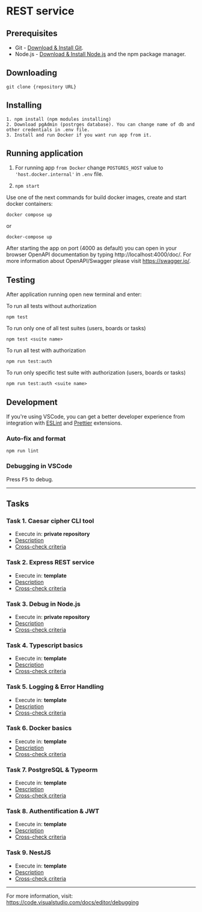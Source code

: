 # REST service

## Prerequisites

- Git - [Download & Install Git](https://git-scm.com/downloads).
- Node.js - [Download & Install Node.js](https://nodejs.org/en/download/) and the npm package manager.

## Downloading

```
git clone {repository URL}
```

## Installing

```
1. npm install (npm modules installing)
2. Download pgAdmin (postrges database). You can change name of db and other credentials in .env file.
3. Install and run Docker if you want run app from it.
```

## Running application

1. For running app ```from Docker``` change ```POSTGRES_HOST``` value to ``` 'host.docker.internal' ``` in ```.env``` file. 

2. ```npm start```

Use one of the next commands for build docker images, create and start docker containers:
```
docker compose up
```
or
```
docker-compose up
```

After starting the app on port (4000 as default) you can open
in your browser OpenAPI documentation by typing http://localhost:4000/doc/.
For more information about OpenAPI/Swagger please visit https://swagger.io/.

## Testing

After application running open new terminal and enter:

To run all tests without authorization

```
npm test
```

To run only one of all test suites (users, boards or tasks)

```
npm test <suite name>
```

To run all test with authorization

```
npm run test:auth
```

To run only specific test suite with authorization (users, boards or tasks)

```
npm run test:auth <suite name>
```

## Development

If you're using VSCode, you can get a better developer experience from integration with [ESLint](https://marketplace.visualstudio.com/items?itemName=dbaeumer.vscode-eslint) and [Prettier](https://marketplace.visualstudio.com/items?itemName=esbenp.prettier-vscode) extensions.

### Auto-fix and format

```
npm run lint
```

### Debugging in VSCode

Press <kbd>F5</kbd> to debug.

---

## Tasks

### Task 1. Caesar cipher CLI tool

* Execute in: **private repository**
* [Description](https://github.com/rolling-scopes-school/basic-nodejs-2021Q2/blob/master/descriptions/caesar-cipher-cli-tool.md)
* [Cross-check criteria](https://github.com/rolling-scopes-school/basic-nodejs-2021Q2/blob/master/cross-check/caesar-cipher-cli-tool.md)

### Task 2. Express REST service

* Execute in: **template**
* [Description](https://github.com/rolling-scopes-school/basic-nodejs-2021Q2/blob/master/descriptions/express-rest-service.md)
* [Cross-check criteria](https://github.com/rolling-scopes-school/basic-nodejs-2021Q2/blob/master/cross-check/express-rest-service.md)

### Task 3. Debug in Node.js

* Execute in: **private repository**
* [Description](https://github.com/rolling-scopes-school/basic-nodejs-2021Q2/blob/master/descriptions/debug-nodejs.md)
* [Cross-check criteria](https://github.com/rolling-scopes-school/basic-nodejs-2021Q2/blob/master/cross-check/debug-nodejs.md)

### Task 4. Typescript basics

* Execute in: **template**
* [Description](https://github.com/rolling-scopes-school/basic-nodejs-2021Q2/blob/master/descriptions/typescript-basics.md)
* [Cross-check criteria](https://github.com/rolling-scopes-school/basic-nodejs-2021Q2/blob/master/cross-check/typescript-basics.md)

### Task 5. Logging & Error Handling

* Execute in: **template**
* [Description](https://github.com/rolling-scopes-school/basic-nodejs-2021Q2/blob/master/descriptions/logging-error-handling.md)
* [Cross-check criteria](https://github.com/rolling-scopes-school/basic-nodejs-2021Q2/blob/master/cross-check/logging-error-handling.md)

### Task 6. Docker basics

* Execute in: **template**
* [Description](https://github.com/rolling-scopes-school/basic-nodejs-2021Q2/blob/master/descriptions/docker-basics.md)
* [Cross-check criteria](https://github.com/rolling-scopes-school/basic-nodejs-2021Q2/blob/master/cross-check/docker-basics.md)

### Task 7. PostgreSQL & Typeorm

* Execute in: **template**
* [Description](https://github.com/rolling-scopes-school/basic-nodejs-2021Q2/blob/master/descriptions/postgresql-typeorm.md)
* [Cross-check criteria](https://github.com/rolling-scopes-school/basic-nodejs-2021Q2/blob/master/cross-check/postgresql-typeorm.md)

### Task 8. Authentification & JWT

* Execute in: **template**
* [Description](https://github.com/rolling-scopes-school/basic-nodejs-2021Q2/blob/master/descriptions/authentification-jwt.md)
* [Cross-check criteria](https://github.com/rolling-scopes-school/basic-nodejs-2021Q2/blob/master/cross-check/authentification-jwt.md)

### Task 9. NestJS

* Execute in: **template**
* [Description](https://github.com/rolling-scopes-school/basic-nodejs-2021Q2/blob/master/descriptions/nestjs.md)
* [Cross-check criteria](https://github.com/rolling-scopes-school/basic-nodejs-2021Q2/blob/master/cross-check/nestjs.md)

---

For more information, visit: https://code.visualstudio.com/docs/editor/debugging
